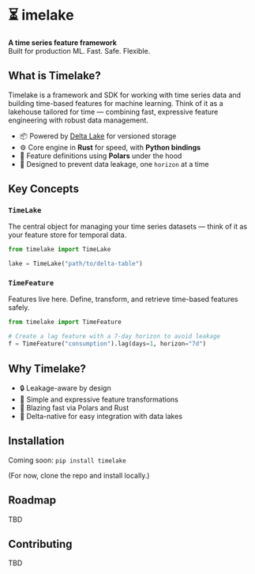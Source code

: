 # ⏳ imelake

**A time series feature framework**  
Built for production ML. Fast. Safe. Flexible.

## What is Timelake?

Timelake is a framework and SDK for working with time series data and building time-based features for machine learning. Think of it as a lakehouse tailored for time — combining fast, expressive feature engineering with robust data management.

- 📦 Powered by [Delta Lake](https://delta.io) for versioned storage  
- ⚙️ Core engine in **Rust** for speed, with **Python bindings**  
- 🧮 Feature definitions using **Polars** under the hood  
- 🧠 Designed to prevent data leakage, one `horizon` at a time  

## Key Concepts

### `TimeLake`

The central object for managing your time series datasets — think of it as your feature store for temporal data.

```python
from timelake import TimeLake

lake = TimeLake("path/to/delta-table")
```

### `TimeFeature`

Features live here. Define, transform, and retrieve time-based features safely.
```python
from timelake import TimeFeature

# Create a lag feature with a 7-day horizon to avoid leakage
f = TimeFeature("consumption").lag(days=1, horizon="7d")
```

## Why Timelake?
- 🔒 Leakage-aware by design
- 🔄 Simple and expressive feature transformations
- 🚀 Blazing fast via Polars and Rust
- 📁 Delta-native for easy integration with data lakes

## Installation
Coming soon: `pip install timelake`

(For now, clone the repo and install locally.)

## Roadmap
TBD

## Contributing
TBD